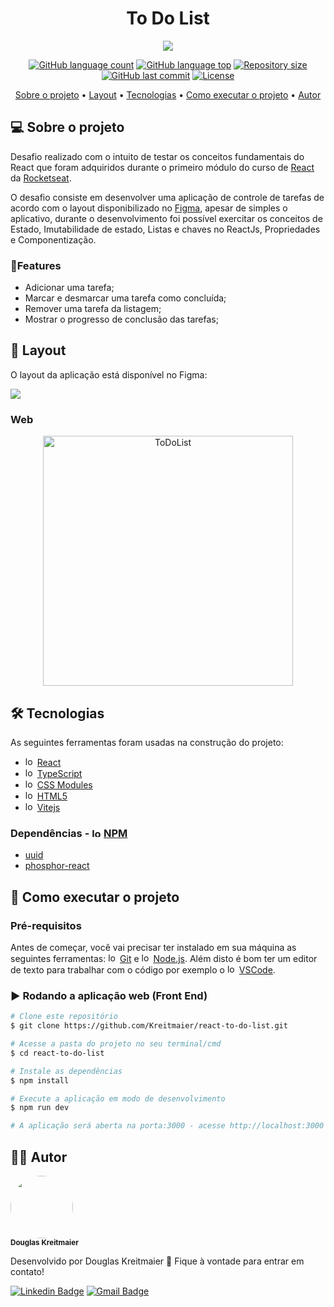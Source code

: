 <h1 align="center">
    To Do List
</h1>
<p align="center">
<img src="https://img.shields.io/badge/STATUS-CONCLU%C3%8DDO-green"/>
</p>



<p align="center">
 <a href="#"><img alt="GitHub language count" src="https://img.shields.io/github/languages/count/kreitmaier/react-to-do-list?color=%2304D361" /></a> 
 <a href="#"><img alt="GitHub language top" src="https://img.shields.io/github/languages/top/kreitmaier/react-to-do-list?color=%2304D361" /></a>  
 <a href="#"><img alt="Repository size" src="https://img.shields.io/github/repo-size/kreitmaier/react-to-do-list" /></a> 
 <a href="#"><img alt="GitHub last commit" src="https://img.shields.io/github/last-commit/kreitmaier/react-to-do-list" /></a>  
 <a href="https://github.com/Kreitmaier/react-to-do-list/blob/main/LICENSE"><img alt="License" src="https://img.shields.io/github/license/kreitmaier/react-to-do-list" /></a>  
</p>

<p align="center">
 <a href="#💻-sobre-o-projeto">Sobre o projeto</a> •
 <a href="#🎨-layout">Layout</a> • 
 <a href="#🛠-tecnologias">Tecnologias</a> • 
 <a href="#🚀-como-executar-o-projeto">Como executar o projeto</a> • 
 <a href="#👨‍💻-autor">Autor</a>
</p>	
    
## 💻 Sobre o projeto
Desafio realizado com o intuito de testar os conceitos fundamentais do React que foram adquiridos durante o primeiro módulo do curso de [React](https://lp.rocketseat.com.br/ignite) da [Rocketseat](https://www.rocketseat.com.br/). 

O desafio consiste em desenvolver uma aplicação de controle de tarefas de acordo com o layout disponibilizado no [Figma](https://www.figma.com/), apesar de simples o aplicativo, durante o desenvolvimento foi possível exercitar os conceitos de Estado, Imutabilidade de estado, Listas e chaves no ReactJs, Propriedades e Componentização.

### 📝Features

  - Adicionar uma tarefa;
  - Marcar e desmarcar uma tarefa como concluída;
  - Remover uma tarefa da listagem;
  - Mostrar o progresso de conclusão das tarefas;

## 🎨 Layout

O layout da aplicação está disponível no Figma: 

<a href="https://www.figma.com/file/EPootZeydHCdDR7mEIraa2/ToDo-List-(Copy)?node-id=0%3A1&t=7Ajw8F2fRtyKZg9M-0">
  <img src="https://img.shields.io/badge/Acessar%20Layout%20-Figma-%2304D361">
</a>

### Web

<p align="center" style="display: flex; align-items: flex-start; justify-content: center;">
  
  <img alt="ToDoList" title="#ToDoList"  src="https://github.com/Kreitmaier/react-to-do-list/tree/main/src/assets/todoEmpty.svg" width="400px" />

</p>

## 🛠 Tecnologias

As seguintes ferramentas foram usadas na construção do projeto:

- <img alt="logo React" src="https://cdn.simpleicons.org/react/61DAFB" width="15" height="15" /> [React](https://pt-br.reactjs.org/)
- <img alt="logo Typescript" src="https://cdn.simpleicons.org/typescript/3178C6" width="15" height="15" /> [TypeScript](https://www.typescriptlang.org/)
- <img alt="logo Css Modules" src="https://cdn.simpleicons.org/cssmodules/gray" width="15" height="15" /> [CSS Modules](https://github.com/css-modules/css-modules)
- <img alt="logo HTML 5" src="https://cdn.simpleicons.org/html5/E34F26" width="15" height="15" /> [HTML5](https://developer.mozilla.org/en-US/docs/Web/HTML)
- <img alt="logo Vitejs" src="https://cdn.simpleicons.org/vite/646CFF" width="15" height="15" /> [Vitejs](https://vitejs.dev/)

### Dependências - <img alt="logo NPM" src="https://cdn.simpleicons.org/npm/CB3837" width="15" height="15" /> [NPM](https://www.npmjs.com/)
- [uuid](https://www.npmjs.com/package/uuid)
- [phosphor-react](https://www.npmjs.com/package/phosphor-react)

## 🚀 Como executar o projeto

### Pré-requisitos

Antes de começar, você vai precisar ter instalado em sua máquina as seguintes ferramentas:
<img alt="logo Git" src="https://cdn.simpleicons.org/git/F05032" width="15" height="15" /> [Git](https://git-scm.com) e <img alt="logo Nodejs" src="https://cdn.simpleicons.org/nodedotjs/339933/" width="15" height="15" /> [Node.js](https://nodejs.org/en/). 
Além disto é bom ter um editor de texto para trabalhar com o código por exemplo o <img alt="logo Visual Studio Code" src="https://cdn.simpleicons.org/visualstudiocode/007ACC" width="15" height="15" /> [VSCode](https://code.visualstudio.com/).

### :arrow_forward: Rodando a aplicação web (Front End)

```bash
# Clone este repositório
$ git clone https://github.com/Kreitmaier/react-to-do-list.git

# Acesse a pasta do projeto no seu terminal/cmd
$ cd react-to-do-list

# Instale as dependências
$ npm install

# Execute a aplicação em modo de desenvolvimento
$ npm run dev

# A aplicação será aberta na porta:3000 - acesse http://localhost:3000
```

## 👨‍💻 Autor

<img style="border-radius: 50%;" src="https://github.com/kreitmaier.png" width="100px;" alt=""/>
 <br />
 <sub><b>Douglas Kreitmaier</b></sub>

Desenvolvido por Douglas Kreitmaier 👋 
Fique à vontade para entrar em contato!

[![Linkedin Badge](https://img.shields.io/badge/-Douglas-blue?style=flat-square&logo=Linkedin&logoColor=white&link=www.linkedin.com/in/douglas-kreitmaier)](www.linkedin.com/in/douglas-kreitmaier/) 
[![Gmail Badge](https://img.shields.io/badge/-douglasklopes@gmail.com-c14438?style=flat-square&logo=Gmail&logoColor=white&link=mailto:douglasklopes@gmail.com)](mailto:douglasklopes@gmail.com)